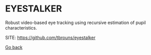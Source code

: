 # EYESTALKER

 Robust video-based eye tracking using recursive estimation of
 pupil characteristics.
 
 SITE: https://github.com/tbrouns/eyestalker

 [Go back](https://portable-linux-apps.github.io/apps.html)
